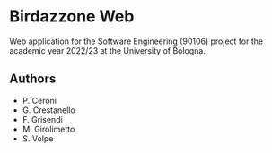 # Birdazzone Web

Web application for the Software Engineering (90106) project for the academic
year 2022/23 at the University of Bologna.

## Authors

- P. Ceroni
- G. Crestanello 
- F. Grisendi
- M. Girolimetto
- S. Volpe
